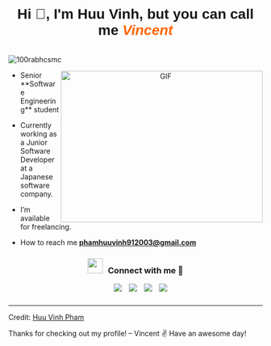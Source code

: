 <h1 align="center" style="font-family: Arial, sans-serif;">
  Hi 👋, I'm 
  <a href="#" style="color: inherit; text-decoration: none; pointer-events: none;">Huu Vinh</a>, 
  but you can call me <span style="color: #ff6600; font-weight: bold; font-style: italic;">Vincent</span>
</h1>

<div class="google-auto-placed" bis_skin_checked="1" style="width: 100%; height: auto; clear: both; text-align: center;"><ins data-ad-format="auto" class="adsbygoogle adsbygoogle-noablate" data-ad-client="ca-pub-5867915342436534" data-adsbygoogle-status="done" style="display: block; margin: 10px auto; background-color: transparent; height: 0px;" data-ad-status="unfilled"><div id="aswift_2_host" bis_skin_checked="1" style="border: none; height: 0px; width: 1150px; margin: 0px; padding: 0px; position: relative; visibility: visible; background-color: transparent; display: inline-block; overflow: hidden; opacity: 0;"></div></ins></div><p align="left"> <img src="https://komarev.com/ghpvc/?username=100rabhcsmc&amp;label=Profile%20views&amp;color=0e75b6&amp;style=flat" alt="100rabhcsmc"> </p>
<a target="_blank" align="center">
  <img align="right" top="500" height="300" width="400" alt="GIF" src="https://media.giphy.com/media/SWoSkN6DxTszqIKEqv/giphy.gif">
</a>
<ul>
<li>
<p>Senior **Software Engineering** student</p>
</li>
<li>
<p>Currently working as a Junior Software Developer at a Japanese software company.</p>
</li>
<li>
<p>I’m available for freelancing.</p>
</li>
<li>
<p>How to reach me <strong><a href="phamhuuvinh912003@gmail.com">phamhuuvinh912003@gmail.com</a></strong></p>
</li>
</ul>
<h3 align="center"> <img src="https://media.giphy.com/media/iY8CRBdQXODJSCERIr/giphy.gif" width="30" height="30" style="margin-right: 10px;">Connect with me 🤝 </h3>
<p align="center">
 </p><div align="center" class="icons-social" style="margin-left: 10px;" bis_skin_checked="1">
        <a style="margin-left: 10px;" target="_blank" href="https://www.linkedin.com/in/phamhuuvinh-dev/">
			<img src="https://img.icons8.com/doodle/40/000000/linkedin--v2.png"></a>
        <a style="margin-left: 10px;" target="_blank" href="https://github.com/HuuVinh0901">
		<img src="https://img.icons8.com/doodle/40/000000/github--v1.png"></a>
        <a style="margin-left: 10px;" target="_blank" href="https://www.instagram.com/p.hvinhh/">
			<img src="https://img.icons8.com/doodle/40/000000/instagram-new--v2.png"></a>
		<a style="margin-left: 10px;" target="_blank" href="https://x.com/vinhxdevv">
			<img src="https://img.shields.io/badge/X-000000?style=flat&amp;logo=x&amp;logoColor=white"></a>
      </div>
<div class="google-auto-placed" bis_skin_checked="1" style="width: 100%; height: auto; clear: none; text-align: center;"><ins data-ad-format="auto" class="adsbygoogle adsbygoogle-noablate" data-ad-client="ca-pub-5867915342436534" data-adsbygoogle-status="done" style="display: block; margin: 10px auto; background-color: transparent; height: 0px;" data-ad-status="unfilled"><div id="aswift_3_host" bis_skin_checked="1" style="border: none; height: 0px; width: 1150px; margin: 0px; padding: 0px; position: relative; visibility: visible; background-color: transparent; display: inline-block; overflow: hidden; opacity: 0;"></div></ins></div><p></p>
<hr>
<p>Credit: <a href="https://huu-vinh-dev.vercel.app/">Huu Vinh Pham</a></p>
Thanks for checking out my profile!  
– Vincent ✌️ Have an awesome day!
